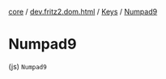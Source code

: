 [core](../../index.md) / [dev.fritz2.dom.html](../index.md) / [Keys](index.md) / [Numpad9](./-numpad9.md)

# Numpad9

(js) `Numpad9`